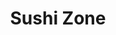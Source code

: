 ---
layout: place
title: "Sushi Zone"
permalink: /california/livermore/sushi-zone.html
stateAbbr: CA
stateName: California
cityName: Livermore
seo:
  name: "Sushi Zone"
  type: Restaurant
  links: null
description: "Looking for sushi in Livermore, California? Check out Sushi Zone for a delightful Japanese dining experience. Enjoy a variety of sushi and other dishes in a ..."
place_id: ChIJwUoPoGjnj4ARfRXN0gRko0M
photos:
  - name: >-
      places/ChIJwUoPoGjnj4ARfRXN0gRko0M/photos/AeeoHcLqO804Lzyo_Wo9lwo8zjTYidLlBUJrkwpCjOp4LuY3rm6f_CDbolz5SwZaPbfa9vsT0SrrL-lsaVwmF_TE4apwgMajWuIkSTIhbtlu7RzIPR3ENNUk0thGXBYRPLuUPHMrY7mXQO25-_Cc-cRQ0r0pZYjHgFEvhZ7jcEYBQK21oJ-4W5jlfG3MjD7tVBOzSpYY05grhKoiQRnHke2qYTeW7t835W_6b4Z_iy5AcHUNjpkt8hqi5UiOkGisnjYXpprfYm3Dz5v0yhqRTIjgqYuTy6Abls0qNE6-RbEAAW7AUGCQmDxQ5IlBuGVrB7qa8rApOBHTNtWUMAk2uH-JOcj80xGQYY0y7RsXU6Qpbc0GUvNH2Xo8otJMUa5iM-QOo4nnDyCffqbMUelE648e__yNTclVfwkCA31WGrzcAm_0DfWp
    widthPx: 1920
    heightPx: 1080
    authorAttributions:
      - displayName: Joshua Oakgrove
        uri: https://maps.google.com/maps/contrib/100544040070104362597
        photoUri: >-
          https://lh3.googleusercontent.com/a-/ALV-UjU9hhK1DbOCCJ6oJ5bDdw5EjRegr9Jw4XWoCvCdy0GYlf1tbGJg=s100-p-k-no-mo
    flagContentUri: >-
      https://www.google.com/local/imagery/report/?cb_client=maps_api_places.places_api&image_key=!1e10!2sCIHM0ogKEICAgID4q6aTiQE&hl=en-US
    googleMapsUri: >-
      https://www.google.com/maps/place//data=!3m4!1e2!3m2!1sCIHM0ogKEICAgID4q6aTiQE!2e10!4m2!3m1!1s0x808fe768a00f4ac1:0x43a36404d2cd157d
  - name: >-
      places/ChIJwUoPoGjnj4ARfRXN0gRko0M/photos/AeeoHcKR8bJbwEmndf8RMTNfV4m9lcXOrssocEydlWmUpWBywADU6FpTtqY1-41Jk0yiBkiyfEy4CmyB-966sl3uY9XYrXE7KuYTvjT9ptmMuKyqL4Ghd04-NQRLuaPvLoEolZg5kqWS1c5SDjBqFSW7f4i83ODOjtB9OicJgGJJ0aLfoGaKV4DWKQc5OFcFByAd-qTIMyw8dQDk2WSosAhvM7SLIZ-m0bOpsqNWbgj7Ssk231vN7roWmAro3_MaEOp383hJwpbbC0BKQX_3e1wfBEfMfAiVzpMutcnd-0ANurcXMSyJ12VB7gtNBs4ozq0QXSb_nis1miweXs5Kf_spq1DAoLNTnWNypOCOfwGOKPyTrsimjaNLzZ-B8TayXCtuLmUFzonKuV5BK0hj8cb1AiMeUr4h7J-g97vhK02MAwXhrw
    widthPx: 4032
    heightPx: 2268
    authorAttributions:
      - displayName: Fan Yu
        uri: https://maps.google.com/maps/contrib/108526667778629553679
        photoUri: >-
          https://lh3.googleusercontent.com/a-/ALV-UjWjYvN044m3qypaa8b5w2JB_Ut_zaTSIaVq72mBmiEEj8ecRy5B=s100-p-k-no-mo
    flagContentUri: >-
      https://www.google.com/local/imagery/report/?cb_client=maps_api_places.places_api&image_key=!1e10!2sCIHM0ogKEICAgIClt5bOcQ&hl=en-US
    googleMapsUri: >-
      https://www.google.com/maps/place//data=!3m4!1e2!3m2!1sCIHM0ogKEICAgIClt5bOcQ!2e10!4m2!3m1!1s0x808fe768a00f4ac1:0x43a36404d2cd157d
  - name: >-
      places/ChIJwUoPoGjnj4ARfRXN0gRko0M/photos/AeeoHcKRtsVYpU3Hccp-CGCoONcnZlfO6x3bpj9zo-QWM5nZnEHf-qFVt7u6RZeHVmMhrYibuW_rkr_W8sW2jLbpVh3OLPgWVr5Qrp6n94Y9pi3KMQt_E0pajxgHGG-EYNJbL4X0qzV3uL4nJYoJ3G5mSeimsKauZTIoLj83H9uOONr26UOH8DE7OEooCNPCsMVbM3_MRR6A2V2JYbl5WIbaoiSK8uw6ugGsBbSVyHUQQaxQtf0wV1d531fnoywjmKKuNtzHTSwgrDMUvGHv8uzaveuuSwd_AxWV5Plgcxe_8WQzAluvKatFImAwtehk3ZK-aogjKpDA-p8pKu32sxw9wJIXupeg8z3QS9sswIGKiUl0GKlwSnmcM9GiECjYMOgOhk5nRNHccN09T8RqAAmERXUMWXIQb5ROsngIOJ1n1zVB7w
    widthPx: 4000
    heightPx: 3000
    authorAttributions:
      - displayName: Katharina Head
        uri: https://maps.google.com/maps/contrib/100767976512918558652
        photoUri: >-
          https://lh3.googleusercontent.com/a/ACg8ocIBXOts0oJ9OvM7fNt-XTsamQI0mFDkEjvQfRfVKLxbN5AR9g=s100-p-k-no-mo
    flagContentUri: >-
      https://www.google.com/local/imagery/report/?cb_client=maps_api_places.places_api&image_key=!1e10!2sCIHM0ogKEICAgIC37LCQIQ&hl=en-US
    googleMapsUri: >-
      https://www.google.com/maps/place//data=!3m4!1e2!3m2!1sCIHM0ogKEICAgIC37LCQIQ!2e10!4m2!3m1!1s0x808fe768a00f4ac1:0x43a36404d2cd157d
  - name: >-
      places/ChIJwUoPoGjnj4ARfRXN0gRko0M/photos/AeeoHcIj63WRpbGRe5tRPyqr2bdJlu7_C25IZRpkdArlDv3yPL_iF7sF9vFCXYefcB55jRyffrM2hCqFFbWicNAwLMex88SHsd8pcnbxrYIFBNOfm2Kb847CA-16LDzzuPTlV6ER1hwj4cdvMHfh1fonS_-DuxpMPU1lpkk39U49oo_hSxv7JNLL_gPs50_hYYALrtPWdxKwjwnP7XJBPMIql7z6g6keXNAu-1E2xrz0X4Ld_rFC-EWlwAfj7-JAgTnemqx7Xl-D93lhnGiwBR3MNRQ1Z025jIQK7VXVvVtoWep98gJrO-F5-wEc2X9GG79d16JsU9YNhH5kClSrRz25ZB9HWZl9TwhxcLI8URErIDqux90XUA-_9FaEQkSoVfGgYeF27YD6H4dNi9cH_lMiid45ToZNNVNjHXSmEsRQmdA
    widthPx: 3000
    heightPx: 4000
    authorAttributions:
      - displayName: william head
        uri: https://maps.google.com/maps/contrib/112063664318979467177
        photoUri: >-
          https://lh3.googleusercontent.com/a-/ALV-UjXDrorAMjgTS0IXniJcfYVSlV0dSBzkjCVIw7nimiubhxh78-q1uA=s100-p-k-no-mo
    flagContentUri: >-
      https://www.google.com/local/imagery/report/?cb_client=maps_api_places.places_api&image_key=!1e10!2sCIHM0ogKEICAgIDni4OfHg&hl=en-US
    googleMapsUri: >-
      https://www.google.com/maps/place//data=!3m4!1e2!3m2!1sCIHM0ogKEICAgIDni4OfHg!2e10!4m2!3m1!1s0x808fe768a00f4ac1:0x43a36404d2cd157d
  - name: >-
      places/ChIJwUoPoGjnj4ARfRXN0gRko0M/photos/AeeoHcJdyDrdGC2Kaun7hEAg2wfWDC292DBR15xdwnNUTA2dPTeRs-rshc7EBaQQ1sdbi-ZrWb0lj73JM16hvKaH8EOfT5rkCAswJo03OJpQwiA266ahmKtdEYkxMW32YG17brvhQ5GcwK-wcncWfgHZ_MXaJNQ3nZk1TKnM78YRYW1PSxUV_9gBdETv4XVvLYYq5eUwtiW3DnGix_ujU5YP2yzCWsU519hEg7u2G_S4BhM2Nkb_Gqbcpk2vr6uwq0QQup2XNGQsNlnS0dsQKfSWrjQyOTStz7jxK5oanDvqyootA5OGDNCy_QfL48iwiwP5HnrMXMHuhFyws4MNIy5tgOkPR8w2e63atCKRSLM_8XqMPW9FV5htMR7b8HIdPff_yiBoSqdkbKslIWkUpU5Cg6-THSJK6h6r6cKGk5CLewkvByM
    widthPx: 3000
    heightPx: 4000
    authorAttributions:
      - displayName: Town Traveller
        uri: https://maps.google.com/maps/contrib/103665787885456092451
        photoUri: >-
          https://lh3.googleusercontent.com/a-/ALV-UjWN7vLeVhRlyKkVfqlD1KvTpvbt93-eqhm0qNBAHoZaM7CEwqLrDQ=s100-p-k-no-mo
    flagContentUri: >-
      https://www.google.com/local/imagery/report/?cb_client=maps_api_places.places_api&image_key=!1e10!2sCIHM0ogKEICAgID-_5KgvwE&hl=en-US
    googleMapsUri: >-
      https://www.google.com/maps/place//data=!3m4!1e2!3m2!1sCIHM0ogKEICAgID-_5KgvwE!2e10!4m2!3m1!1s0x808fe768a00f4ac1:0x43a36404d2cd157d
  - name: >-
      places/ChIJwUoPoGjnj4ARfRXN0gRko0M/photos/AeeoHcLx1LfJ2P8Do4Ldvc0d343v-oFLMMAuj6qBWdNn4sdB1_GE-bPUJBmPJAp7f9U1btlZzX8LYtzKohtE-edJrPEgASNXOUu1ojfoV-D5kbLD3MRZSlQHRN-d26WdFSZ6GRsi8WNx05zmGZU2IDnDQRl6ZoLcAqtPh3RRG2z8wP9uw1nH__-CO8yFo62uRlcFDz5SdoabXPlK7WLdKycZ-vlzrw60GiQs4ChgIAybmwNo7MXyvziYJAMllXtp90CLVGm91PGM2-XJs4Vzw8djgYpDhCTiQm3MpTXYtz7Loj-he5lcSO3-nv_QAXDmmSRnHN4VmClQQ4mZau8QysaGFtzItC2X8LNtO0HY_ap4JlmvLrADVuq71e4uBEvmigitLJPGJfe41mpCnrYg-0FUlxpQhLj4O_nTkGIzGuvEoukbEA
    widthPx: 4032
    heightPx: 3024
    authorAttributions:
      - displayName: Josie Morgado
        uri: https://maps.google.com/maps/contrib/113577585817974167122
        photoUri: >-
          https://lh3.googleusercontent.com/a-/ALV-UjXCfiZ0-IDMQf_CCBw38D09AEhkrwQ9lp1zyAGzel909bh-StQJ9w=s100-p-k-no-mo
    flagContentUri: >-
      https://www.google.com/local/imagery/report/?cb_client=maps_api_places.places_api&image_key=!1e10!2sCIHM0ogKEICAgIDEl9DUeg&hl=en-US
    googleMapsUri: >-
      https://www.google.com/maps/place//data=!3m4!1e2!3m2!1sCIHM0ogKEICAgIDEl9DUeg!2e10!4m2!3m1!1s0x808fe768a00f4ac1:0x43a36404d2cd157d
  - name: >-
      places/ChIJwUoPoGjnj4ARfRXN0gRko0M/photos/AeeoHcIB-0vAylF1EwxHUxTNNCXODF_X5Ehd3zjc4yo-pRMLZHqhOI8RXuL6F6l9nfGCIbCuWVzbe46XbB7E9VDrQS9oif_cs6yqRX4dOQwf4PS2omSUsIxA2wOQIDqinKy8dJBPZWEmJKWC3WgrZzaPgMkqFwXito3vG1WKRb-4Syp-IWNtPjBevfKmUR4qEk0RTkNx_diUaVBSqskR8G33aYOjALQtTWG6HFcRMF4_bNDhmv5OMg-QsyhTiT43U2amFc2Llb9FS1Nu-B_gcHpVHQXIaFQjaR4cfVGmBczMptvFNvbqNEF6KPvx-l1XvZWSBNBPa485ko4rSDS95JI-3L2bLHdNDdvwUx8SsOK2mQO0xbcVB9B_QgBbSidXWe3qfbMUDiSgKLK-YqS9fC4garWBj4JLnGEgO3cqrNbJZjhRIA
    widthPx: 4000
    heightPx: 3000
    authorAttributions:
      - displayName: Panda
        uri: https://maps.google.com/maps/contrib/111299426756753340909
        photoUri: >-
          https://lh3.googleusercontent.com/a-/ALV-UjXaMs_fZ28VQsXgEPTfwPZQDyxGoHs9114drY2LmbhsXbJ1VyWtYQ=s100-p-k-no-mo
    flagContentUri: >-
      https://www.google.com/local/imagery/report/?cb_client=maps_api_places.places_api&image_key=!1e10!2sCIHM0ogKEICAgIDJy9P9eA&hl=en-US
    googleMapsUri: >-
      https://www.google.com/maps/place//data=!3m4!1e2!3m2!1sCIHM0ogKEICAgIDJy9P9eA!2e10!4m2!3m1!1s0x808fe768a00f4ac1:0x43a36404d2cd157d
  - name: >-
      places/ChIJwUoPoGjnj4ARfRXN0gRko0M/photos/AeeoHcLQHT1e0_WvSoGudB79k6MK95ymqWPfmwpqRnXGn5vDDUlLb9YZUsJZNOElpK6KlVWjMeD49NlQzQLdte0wsXnRZOY0WwHHgwZ0d5xIqzUH39isUvZ3PO0jTizIGfZ6SmXM6CHU7KoW_Mlqf0cCg2BlpN-7eqdgjqaQfEy0lh-XzB5gj5X0zmugZZiFOKSBZRMojgQyq8HnOLUvmCQKVfGhNTyIJVmLyrI5SoOLvuXbcqDOzsHAeocduPs92J0PQZLoU2pz1dFncqpknIY7pNvQ9XMyTM7q90ADD2IHoUhQe-A3UX5LvOi4T_qaCVb5vzlLL4wiCojs-PRMZRER30hodbl1zsG7QK2xiKsFBwEUjEGlSjCf31PO7oQBURQST95qQEICHWpGIvbZgXEdjg7UbIfdbdzvlrrB8BkG5bYW1g
    widthPx: 4032
    heightPx: 3024
    authorAttributions:
      - displayName: Vassili Na
        uri: https://maps.google.com/maps/contrib/102088218073972368099
        photoUri: >-
          https://lh3.googleusercontent.com/a/ACg8ocJF1HIxMUtJ7ezpi_BUt4-zKlcRbAcNy0cDo7pFTBAEC1iELg=s100-p-k-no-mo
    flagContentUri: >-
      https://www.google.com/local/imagery/report/?cb_client=maps_api_places.places_api&image_key=!1e10!2sCIHM0ogKEICAgID4wdXESg&hl=en-US
    googleMapsUri: >-
      https://www.google.com/maps/place//data=!3m4!1e2!3m2!1sCIHM0ogKEICAgID4wdXESg!2e10!4m2!3m1!1s0x808fe768a00f4ac1:0x43a36404d2cd157d
  - name: >-
      places/ChIJwUoPoGjnj4ARfRXN0gRko0M/photos/AeeoHcKjh15YxWH5sPhPI7szfwv1TMYWBKbkjl4PVBDXc9V1x25ILSv8q6razVlmzxD1vLWhHOOG41N-XZIgPuGLpDHiX_ye_L20_lAJRW94KDAEXPW6_dh7LVhketDCmSB1sqavel4am-ooWh0ZKu2uC67ve3xhAda4GQLBeJcZ2Nu0TzUGp3dzE7SZyJbPOPB2LPlwmXJztkO8p9lN6LcEgrNeMSZhng6WCCHlDkAE8GpcF9HJAfzFPfGcMKniB4yagQmwcJ6MR93NNQrEFveVC19aG2doL8kYBwOBFfoC2hG0RUXUVtBdikTgkPATiV6c1A8NgbwFYjHMSU89tWP5OWKxkG9GKAzK7MsB0kQH6ycZjjpm8zDYAwUG4JIUMzdffNJiaYGNEtMRDsGbXVit1Y7f-BY6lyz6JQzuT0D8Qh0
    widthPx: 4032
    heightPx: 3024
    authorAttributions:
      - displayName: Vassili Na
        uri: https://maps.google.com/maps/contrib/102088218073972368099
        photoUri: >-
          https://lh3.googleusercontent.com/a/ACg8ocJF1HIxMUtJ7ezpi_BUt4-zKlcRbAcNy0cDo7pFTBAEC1iELg=s100-p-k-no-mo
    flagContentUri: >-
      https://www.google.com/local/imagery/report/?cb_client=maps_api_places.places_api&image_key=!1e10!2sCIHM0ogKEICAgID4wa2JPg&hl=en-US
    googleMapsUri: >-
      https://www.google.com/maps/place//data=!3m4!1e2!3m2!1sCIHM0ogKEICAgID4wa2JPg!2e10!4m2!3m1!1s0x808fe768a00f4ac1:0x43a36404d2cd157d
  - name: >-
      places/ChIJwUoPoGjnj4ARfRXN0gRko0M/photos/AeeoHcIzsWxxJbmr--ZPltPtxj5aX4yvswgEVXOgI-c7Oe1UlzqduG4BON25kHwfoluiiLoE-oGTe0yrq0bpBf9Fv2jQKcyLdFS7nHO9Bt91ngkrRxk5FSwtqARLymiPb3PvHACsCq01yUSUF7tQ4bNNZnkmETa8NHSUxwvTbfov4MCoyErJwk4vshkDQ0maV-oT09-k0YDE_nPZVF099OemFsJTNRPviUBQEBusJTufyEQTsO-XGeCMVj1qMVwP7QvIvzsTS9ZrdM8XGSWYwC1V_EA_4T5vXxqGlrx5b3GkPb2yI8Bq2yjT_PEZZMJnWU-u9ph_xyTVdzpumfhi4mEo9obNAh6qmtvb8m33o8mI7qsYOZODUWzERm_PDQyu30Sey5lRuC4oYw1ChGfHG0MlhB105gVSVEZNu-f9h4pZls_j6A
    widthPx: 3000
    heightPx: 4000
    authorAttributions:
      - displayName: william head
        uri: https://maps.google.com/maps/contrib/112063664318979467177
        photoUri: >-
          https://lh3.googleusercontent.com/a-/ALV-UjXDrorAMjgTS0IXniJcfYVSlV0dSBzkjCVIw7nimiubhxh78-q1uA=s100-p-k-no-mo
    flagContentUri: >-
      https://www.google.com/local/imagery/report/?cb_client=maps_api_places.places_api&image_key=!1e10!2sCIHM0ogKEICAgIDni4OfPg&hl=en-US
    googleMapsUri: >-
      https://www.google.com/maps/place//data=!3m4!1e2!3m2!1sCIHM0ogKEICAgIDni4OfPg!2e10!4m2!3m1!1s0x808fe768a00f4ac1:0x43a36404d2cd157d
address: 4094 East Ave, Livermore, CA 94550, USA
street: 4094 East Ave
city: Livermore
state: CA
zip: '94550'
country: USA
neighborhood: null
latitude: '37.680280'
longitude: '-121.747189'
accessibility_options:
  wheelchairAccessibleParking: true
  wheelchairAccessibleEntrance: true
  wheelchairAccessibleRestroom: true
  wheelchairAccessibleSeating: true
business_status: OPERATIONAL
name: Sushi Zone
google_maps_links:
  directionsUri: >-
    https://www.google.com/maps/dir//''/data=!4m7!4m6!1m1!4e2!1m2!1m1!1s0x808fe768a00f4ac1:0x43a36404d2cd157d!3e0
  placeUri: https://maps.google.com/?cid=4873849193624311165
  writeAReviewUri: >-
    https://www.google.com/maps/place//data=!4m3!3m2!1s0x808fe768a00f4ac1:0x43a36404d2cd157d!12e1
  reviewsUri: >-
    https://www.google.com/maps/place//data=!4m4!3m3!1s0x808fe768a00f4ac1:0x43a36404d2cd157d!9m1!1b1
  photosUri: >-
    https://www.google.com/maps/place//data=!4m3!3m2!1s0x808fe768a00f4ac1:0x43a36404d2cd157d!10e5
primary_type: Sushi Restaurant
opening_hours:
  regular: null
  current: null
secondary_opening_hours:
  regular:
    weekdayDescriptions: null
    type: null
  current:
    weekdayDescriptions: null
    type: null
phone: null
price_level: null
price_range: null
rating: null
rating_count: 0
website: null
reviews: null
parking_options: null
payment_options: null
allow_dogs: null
curbside_pickup: null
delivery: null
dine_in: null
good_for_children: null
good_for_groups: null
good_for_sports: null
live_music: null
menu_for_children: null
outdoor_seating: null
reservable: null
restroom: null
serves_beer: null
serves_breakfast: null
serves_brunch: null
serves_cocktails: null
serves_coffee: null
serves_dinner: null
serves_dessert: null
serves_lunch: null
serves_vegetarian_food: null
serves_wine: null
takeout: null
summary: null

---